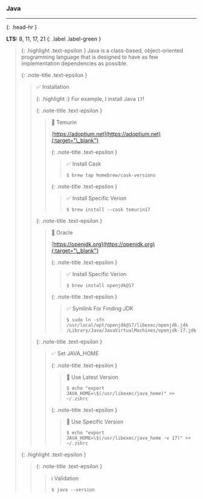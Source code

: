### Java
<hr>{: .head-hr }

**LTS:** 8, 11, 17, 21
{: .label .label-green }

> {: .highlight .text-epsilon }
> Java is a class-based, object-oriented programming language that is designed to have as few implementation dependencies as possible.
>
>
> {: .note-title .text-epsilon } 
>> ✅ Installation
>>
>> {: .highlight :}
>> For example, I install Java `17`!
>>
>> {: .note-title .text-epsilon } 
>>> 🔘 Temurin
>>>
>>> [https://adoptium.net](https://adoptium.net){:target="\_blank"}
>>>
>>>
>>> {: .note-title .text-epsilon } 
>>>> ✅ Install Cask
>>>>
>>>> `$ brew tap homebrew/cask-versions`
>>>
>>>
>>> {: .note-title .text-epsilon } 
>>>> ✅ Install Specific Verion
>>>>
>>>> `$ brew install --cask temurin17`
>>
>>
>> {: .note-title .text-epsilon }
>>> 🔘 Oracle
>>>
>>> [https://openjdk.org](https://openjdk.org){:target="\_blank"}
>>>
>>>
>>> {: .note-title .text-epsilon } 
>>>> ✅ Install Specific Verion
>>>>
>>>> `$ brew install openjdk@17`
>>>
>>>
>>> {: .note-title .text-epsilon } 
>>>> ✅ Symlink For Finding JDK
>>>>
>>>> `$ sudo ln -sfn /usr/local/opt/openjdk@17/libexec/openjdk.jdk /Library/Java/JavaVirtualMachines/openjdk-17.jdk`
>>
>>
>> {: .note-title .text-epsilon }
>>> ✅ Set JAVA_HOME
>>>
>>> {: .note-title .text-epsilon }
>>>> 🔘 Use Latest Version
>>>>
>>>> `$ echo "export JAVA_HOME=\$(/usr/libexec/java_home)" >> ~/.zshrc`
>>>
>>>
>>> {: .note-title .text-epsilon }
>>>> 🔘 Use Specific Version
>>>>
>>>> `$ echo "export JAVA_HOME=\$(/usr/libexec/java_home -v 17)" >> ~/.zshrc`
>
>
> {: .highlight .text-epsilon }
>>
>> {: .note-title .text-epsilon }
>>> ℹ️ Validation
>>>
>>> `$ java --version`
